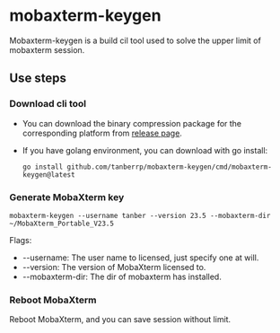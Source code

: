 # mobaxterm-keygen

Mobaxterm-keygen is a build cil tool used to solve the upper limit of mobaxterm session.

## Use steps

### Download cli tool
+ You can download the binary compression package for the corresponding platform from [release page](https://github.com/tanberrp/mobaxterm-keygen/releases).

+ If you have golang environment, you can download with go install:
  ```shell
  go install github.com/tanberrp/mobaxterm-keygen/cmd/mobaxterm-keygen@latest
  ```
  
### Generate MobaXterm key
```shell
mobaxterm-keygen --username tanber --version 23.5 --mobaxterm-dir  ~/MobaXterm_Portable_V23.5
```
Flags:
+ --username: The user name to licensed, just specify one at will. 
+ --version: The version of MobaXterm licensed to.
+ --mobaxterm-dir: The dir of mobaxterm has installed.

### Reboot MobaXterm
Reboot MobaXterm, and you can save session without limit.

